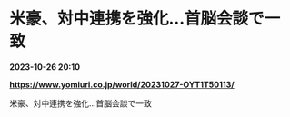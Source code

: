 # 米豪、対中連携を強化…首脳会談で一致

**2023-10-26 20:10**

**https://www.yomiuri.co.jp/world/20231027-OYT1T50113/**

米豪、対中連携を強化…首脳会談で一致